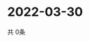 # 2022-03-30
  共 0条

  <!-- BEGIN -->
  <!-- 最后更新时间Wed Mar 30 2022 19:05:45 GMT+0000 (Coordinated Universal Time) -->
  
  <!-- END -->
  
  